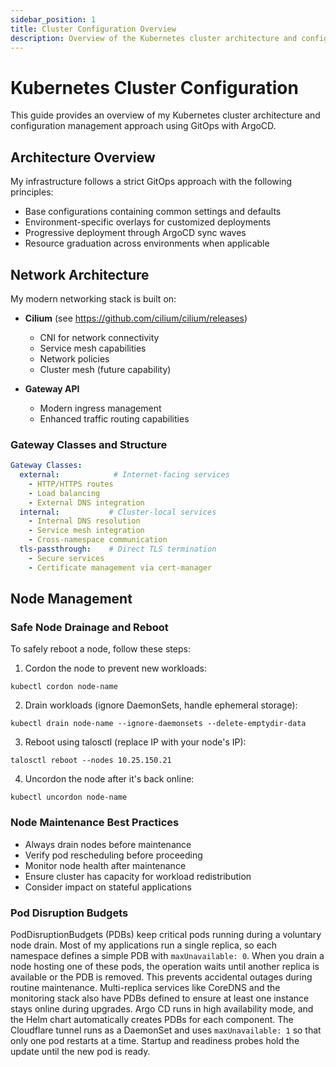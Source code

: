 ```yaml
---
sidebar_position: 1
title: Cluster Configuration Overview
description: Overview of the Kubernetes cluster architecture and configuration management
---
```


# Kubernetes Cluster Configuration

This guide provides an overview of my Kubernetes cluster architecture and configuration management approach using GitOps with ArgoCD.

## Architecture Overview

My infrastructure follows a strict GitOps approach with the following principles:

- Base configurations containing common settings and defaults
- Environment-specific overlays for customized deployments
- Progressive deployment through ArgoCD sync waves
- Resource graduation across environments when applicable

## Network Architecture

My modern networking stack is built on:

- **Cilium** (see https://github.com/cilium/cilium/releases)
  - CNI for network connectivity
  - Service mesh capabilities
  - Network policies
  - Cluster mesh (future capability)

- **Gateway API**
  - Modern ingress management
  - Enhanced traffic routing capabilities

### Gateway Classes and Structure

```yaml
Gateway Classes:
  external:            # Internet-facing services
    - HTTP/HTTPS routes
    - Load balancing
    - External DNS integration
  internal:           # Cluster-local services
    - Internal DNS resolution
    - Service mesh integration
    - Cross-namespace communication
  tls-passthrough:    # Direct TLS termination
    - Secure services
    - Certificate management via cert-manager
```

## Node Management

### Safe Node Drainage and Reboot

To safely reboot a node, follow these steps:

1. Cordon the node to prevent new workloads:
```console
kubectl cordon node-name
```

2. Drain workloads (ignore DaemonSets, handle ephemeral storage):
```console
kubectl drain node-name --ignore-daemonsets --delete-emptydir-data
```

3. Reboot using talosctl (replace IP with your node's IP):
```console
talosctl reboot --nodes 10.25.150.21
```

4. Uncordon the node after it's back online:
```console
kubectl uncordon node-name
```

### Node Maintenance Best Practices

- Always drain nodes before maintenance
- Verify pod rescheduling before proceeding
- Monitor node health after maintenance
- Ensure cluster has capacity for workload redistribution
- Consider impact on stateful applications

### Pod Disruption Budgets

PodDisruptionBudgets (PDBs) keep critical pods running during a voluntary
node drain. Most of my applications run a single replica, so each namespace
defines a simple PDB with `maxUnavailable: 0`. When you drain a node hosting
one of these pods, the operation waits until another replica is available or the
PDB is removed. This prevents accidental outages during routine maintenance.
Multi-replica services like CoreDNS and the monitoring stack also
have PDBs defined to ensure at least one instance stays online during upgrades.
Argo CD runs in high availability mode, and the Helm chart automatically
creates PDBs for each component.
The Cloudflare tunnel runs as a DaemonSet and uses `maxUnavailable: 1` so that
only one pod restarts at a time. Startup and readiness probes hold the update
until the new pod is ready.
